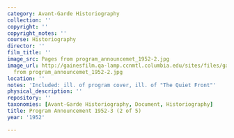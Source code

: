 ```yaml
---
category: Avant-Garde Historiography
collection: ''
copyright: ''
copyright_notes: ''
course: Historiography
director: ''
film_title: ''
image_src: Pages from program_announcemet_1952-2.jpg
image_url: http://gainesfilm.qa-lamp.ccnmtl.columbia.edu/sites/files/gainesfilm/images/Pages
  from program_announcemet_1952-2.jpg
location: ''
notes: 'Included: ill. of program cover, ill. of "The Quiet Front"'
physical_description: ''
repository: ''
taxonomies: [Avant-Garde Historiography, Document, Historiography]
title: Program Announcement 1952-3 (2 of 5)
year: '1952'

---
```

